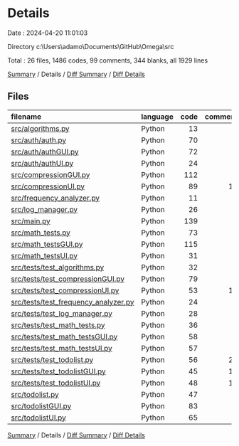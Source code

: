 # Details

Date : 2024-04-20 11:01:03

Directory c:\\Users\\adamo\\Documents\\GitHub\\Omega\\src

Total : 26 files,  1486 codes, 99 comments, 344 blanks, all 1929 lines

[Summary](results.md) / Details / [Diff Summary](diff.md) / [Diff Details](diff-details.md)

## Files
| filename | language | code | comment | blank | total |
| :--- | :--- | ---: | ---: | ---: | ---: |
| [src/algorithms.py](/src/algorithms.py) | Python | 13 | 1 | 5 | 19 |
| [src/auth/auth.py](/src/auth/auth.py) | Python | 70 | 3 | 18 | 91 |
| [src/auth/authGUI.py](/src/auth/authGUI.py) | Python | 72 | 0 | 17 | 89 |
| [src/auth/authUI.py](/src/auth/authUI.py) | Python | 24 | 0 | 5 | 29 |
| [src/compressionGUI.py](/src/compressionGUI.py) | Python | 112 | 4 | 32 | 148 |
| [src/compressionUI.py](/src/compressionUI.py) | Python | 89 | 10 | 20 | 119 |
| [src/frequency_analyzer.py](/src/frequency_analyzer.py) | Python | 11 | 1 | 6 | 18 |
| [src/log_manager.py](/src/log_manager.py) | Python | 26 | 0 | 4 | 30 |
| [src/main.py](/src/main.py) | Python | 139 | 0 | 20 | 159 |
| [src/math_tests.py](/src/math_tests.py) | Python | 73 | 0 | 7 | 80 |
| [src/math_testsGUI.py](/src/math_testsGUI.py) | Python | 115 | 2 | 43 | 160 |
| [src/math_testsUI.py](/src/math_testsUI.py) | Python | 31 | 0 | 3 | 34 |
| [src/tests/test_algorithms.py](/src/tests/test_algorithms.py) | Python | 32 | 0 | 8 | 40 |
| [src/tests/test_compressionGUI.py](/src/tests/test_compressionGUI.py) | Python | 79 | 0 | 11 | 90 |
| [src/tests/test_compressionUI.py](/src/tests/test_compressionUI.py) | Python | 53 | 12 | 15 | 80 |
| [src/tests/test_frequency_analyzer.py](/src/tests/test_frequency_analyzer.py) | Python | 24 | 6 | 7 | 37 |
| [src/tests/test_log_manager.py](/src/tests/test_log_manager.py) | Python | 28 | 3 | 8 | 39 |
| [src/tests/test_math_tests.py](/src/tests/test_math_tests.py) | Python | 36 | 0 | 5 | 41 |
| [src/tests/test_math_testsGUI.py](/src/tests/test_math_testsGUI.py) | Python | 58 | 0 | 10 | 68 |
| [src/tests/test_math_testsUI.py](/src/tests/test_math_testsUI.py) | Python | 57 | 0 | 4 | 61 |
| [src/tests/test_todolist.py](/src/tests/test_todolist.py) | Python | 56 | 24 | 26 | 106 |
| [src/tests/test_todolistGUI.py](/src/tests/test_todolistGUI.py) | Python | 45 | 12 | 20 | 77 |
| [src/tests/test_todolistUI.py](/src/tests/test_todolistUI.py) | Python | 48 | 14 | 15 | 77 |
| [src/todolist.py](/src/todolist.py) | Python | 47 | 1 | 7 | 55 |
| [src/todolistGUI.py](/src/todolistGUI.py) | Python | 83 | 5 | 19 | 107 |
| [src/todolistUI.py](/src/todolistUI.py) | Python | 65 | 1 | 9 | 75 |

[Summary](results.md) / Details / [Diff Summary](diff.md) / [Diff Details](diff-details.md)